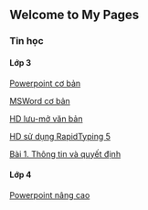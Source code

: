 ## Welcome to My Pages

### Tin học

#### Lớp 3
[Powerpoint cơ bản](https://prezi.com/p/6wbqyofibprw)

[MSWord cơ bản](https://prezi.com/p/a8h5hagcqzl3)

[HD lưu-mở văn bản](https://prezi.com/p/g592fzacsp3w)

[HD sử dụng  RapidTyping 5](https://prezi.com/p/oguhmdk5cbqo)

[Bài 1. Thông tin và quyết định](https://www.canva.com/design/DAFLgBSirCE/CVs9oy9_QCIgY5VTCTEqAQ/edit?utm=)


#### Lớp 4
[Powerpoint nâng cao](https://prezi.com/p/8ljt-sgxr8sa)


<!-- 
### Bài học khác

[Bai25](./Bai25/index.html)

[TNXH](./TNXH/index.html)

### Reference

[Link to Cayman help](./cayman.html).

[Link to Github help](./github_help.html).
-->
